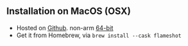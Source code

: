 ## Installation on MacOS (OSX)

- Hosted on [Github](https://github.com). non-arm [64-bit](https://github.com/flameshot-org/flameshot/releases)
- Get it from Homebrew, via `brew install --cask flameshot`
 

